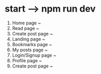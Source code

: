 # start --> npm run dev

<!-- Pages -->

1. Home page ~
2. Read page ~ 
3. Create post page ~
4. Landing page ~
5. Bookmarks page ~
6. My posts page ~
7. Login/Signup page ~
8. Profile page ~
9. Create post page ~